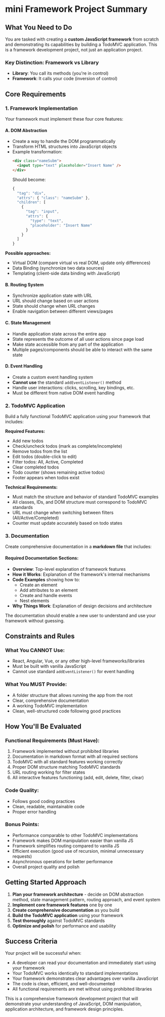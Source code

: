 # mini Framework Project Summary

## What You Need to Do

You are tasked with creating a **custom JavaScript framework** from scratch and demonstrating its capabilities by building a TodoMVC application. This is a framework development project, not just an application project.

### Key Distinction: Framework vs Library
- **Library**: You call its methods (you're in control)
- **Framework**: It calls your code (inversion of control)

## Core Requirements

### 1. Framework Implementation
Your framework must implement these four core features:

#### A. DOM Abstraction
- Create a way to handle the DOM programmatically
- Transform HTML structures into JavaScript objects
- Example transformation:
  ```html
  <div class="nameSubm">
    <input type="text" placeholder="Insert Name" />
  </div>
  ```
  Should become:
  ```javascript
  {
    "tag": "div",
    "attrs": { "class": "nameSubm" },
    "children": [
      {
        "tag": "input",
        "attrs": {
          "type": "text",
          "placeholder": "Insert Name"
        }
      }
    ]
  }
  ```

**Possible approaches:**
- Virtual DOM (compare virtual vs real DOM, update only differences)
- Data Binding (synchronize two data sources)
- Templating (client-side data binding with JavaScript)

#### B. Routing System
- Synchronize application state with URL
- URL should change based on user actions
- State should change when URL changes
- Enable navigation between different views/pages

#### C. State Management
- Handle application state across the entire app
- State represents the outcome of all user actions since page load
- Make state accessible from any part of the application
- Multiple pages/components should be able to interact with the same state

#### D. Event Handling
- Create a custom event handling system
- **Cannot use** the standard `addEventListener()` method
- Handle user interactions: clicks, scrolling, key bindings, etc.
- Must be different from native DOM event handling

### 2. TodoMVC Application
Build a fully functional TodoMVC application using your framework that includes:

**Required Features:**
- Add new todos
- Check/uncheck todos (mark as complete/incomplete)
- Remove todos from the list
- Edit todos (double-click to edit)
- Filter todos: All, Active, Completed
- Clear completed todos
- Todo counter (shows remaining active todos)
- Footer appears when todos exist

**Technical Requirements:**
- Must match the structure and behavior of standard TodoMVC examples
- All classes, IDs, and DOM structure must correspond to TodoMVC standards
- URL must change when switching between filters (All/Active/Completed)
- Counter must update accurately based on todo states

### 3. Documentation
Create comprehensive documentation in a **markdown file** that includes:

#### Required Documentation Sections:
- **Overview**: Top-level explanation of framework features
- **How it Works**: Explanation of the framework's internal mechanisms
- **Code Examples** showing how to:
  - Create an element
  - Add attributes to an element
  - Create and handle events
  - Nest elements
- **Why Things Work**: Explanation of design decisions and architecture

The documentation should enable a new user to understand and use your framework without guessing.

## Constraints and Rules

### What You CANNOT Use:
- React, Angular, Vue, or any other high-level frameworks/libraries
- Must be built with vanilla JavaScript
- Cannot use standard `addEventListener()` for event handling

### What You MUST Provide:
- A folder structure that allows running the app from the root
- Clear, comprehensive documentation
- A working TodoMVC implementation
- Clean, well-structured code following good practices

## How You'll Be Evaluated

### Functional Requirements (Must Have):
1. Framework implemented without prohibited libraries
2. Documentation in markdown format with all required sections
3. TodoMVC with all standard features working correctly
4. Proper DOM structure matching TodoMVC standards
5. URL routing working for filter states
6. All interactive features functioning (add, edit, delete, filter, clear)

### Code Quality:
- Follows good coding practices
- Clean, readable, maintainable code
- Proper error handling

### Bonus Points:
- Performance comparable to other TodoMVC implementations
- Framework makes DOM manipulation easier than vanilla JS
- Framework simplifies routing compared to vanilla JS
- Efficient execution (good use of recursion, minimal unnecessary requests)
- Asynchronous operations for better performance
- Overall project quality and polish

## Getting Started Approach

1. **Plan your framework architecture** - decide on DOM abstraction method, state management pattern, routing approach, and event system
2. **Implement core framework features** one by one
3. **Create comprehensive documentation** as you build
4. **Build the TodoMVC application** using your framework
5. **Test thoroughly** against TodoMVC standards
6. **Optimize and polish** for performance and usability

## Success Criteria

Your project will be successful when:
- A developer can read your documentation and immediately start using your framework
- Your TodoMVC works identically to standard implementations
- Your framework demonstrates clear advantages over vanilla JavaScript
- The code is clean, efficient, and well-documented
- All functional requirements are met without using prohibited libraries

This is a comprehensive framework development project that will demonstrate your understanding of JavaScript, DOM manipulation, application architecture, and framework design principles.
